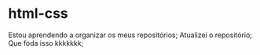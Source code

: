 # html-css
Estou aprendendo a organizar os meus repositórios;
Atualizei o repositório;
Que foda isso kkkkkkk;
